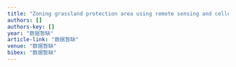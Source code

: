 ```yaml
---
title: "Zoning grassland protection area using remote sensing and cellular automata modeling—a case study in Xilingol steppe grassland in northern China"
authors: []
authors-key: []
year: "数据暂缺"
article-link: "数据暂缺"
venue: "数据暂缺"
bibex: "数据暂缺"
---
```

